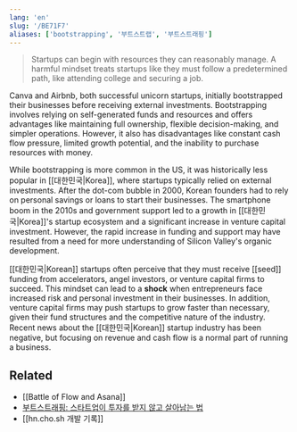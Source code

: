 ```yaml
---
lang: 'en'
slug: '/BE71F7'
aliases: ['bootstrapping', '부트스트랩', '부트스트래핑']
---
```


> Startups can begin with resources they can reasonably manage. A harmful mindset treats startups like they must follow a predetermined path, like attending college and securing a job.

Canva and Airbnb, both successful unicorn startups, initially bootstrapped their businesses before receiving external investments. Bootstrapping involves relying on self-generated funds and resources and offers advantages like maintaining full ownership, flexible decision-making, and simpler operations. However, it also has disadvantages like constant cash flow pressure, limited growth potential, and the inability to purchase resources with money.

While bootstrapping is more common in the US, it was historically less popular in [[대한민국|Korea]], where startups typically relied on external investments. After the dot-com bubble in 2000, Korean founders had to rely on personal savings or loans to start their businesses. The smartphone boom in the 2010s and government support led to a growth in [[대한민국|Korea]]'s startup ecosystem and a significant increase in venture capital investment. However, the rapid increase in funding and support may have resulted from a need for more understanding of Silicon Valley's organic development.

[[대한민국|Korean]] startups often perceive that they must receive [[seed]] funding from accelerators, angel investors, or venture capital firms to succeed. This mindset can lead to a **shock** when entrepreneurs face increased risk and personal investment in their businesses. In addition, venture capital firms may push startups to grow faster than necessary, given their fund structures and the competitive nature of the industry. Recent news about the [[대한민국|Korean]] startup industry has been negative, but focusing on revenue and cash flow is a normal part of running a business.

## Related

- [[Battle of Flow and Asana]]
- [부트스트래핑: 스타트업이 투자를 받지 않고 살아남는 법](https://outstanding.kr/bootstrapping20230417)
- [[hn.cho.sh 개발 기록]]
